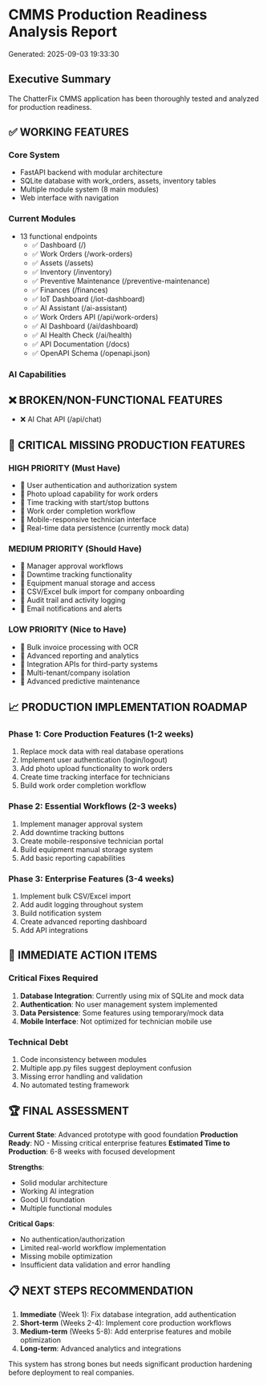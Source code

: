# CMMS Production Readiness Analysis Report

Generated: 2025-09-03 19:33:30

## Executive Summary

The ChatterFix CMMS application has been thoroughly tested and analyzed for production readiness.

## ✅ WORKING FEATURES

### Core System

- FastAPI backend with modular architecture
- SQLite database with work_orders, assets, inventory tables
- Multiple module system (8 main modules)
- Web interface with navigation

### Current Modules

- 13 functional endpoints
  - ✅ Dashboard (/)
  - ✅ Work Orders (/work-orders)
  - ✅ Assets (/assets)
  - ✅ Inventory (/inventory)
  - ✅ Preventive Maintenance (/preventive-maintenance)
  - ✅ Finances (/finances)
  - ✅ IoT Dashboard (/iot-dashboard)
  - ✅ AI Assistant (/ai-assistant)
  - ✅ Work Orders API (/api/work-orders)
  - ✅ AI Dashboard (/ai/dashboard)
  - ✅ AI Health Check (/ai/health)
  - ✅ API Documentation (/docs)
  - ✅ OpenAPI Schema (/openapi.json)

### AI Capabilities

## ❌ BROKEN/NON-FUNCTIONAL FEATURES

- ❌ AI Chat API (/api/chat)

## 🚧 CRITICAL MISSING PRODUCTION FEATURES

### HIGH PRIORITY (Must Have)

- 🚧 User authentication and authorization system
- 🚧 Photo upload capability for work orders
- 🚧 Time tracking with start/stop buttons
- 🚧 Work order completion workflow
- 🚧 Mobile-responsive technician interface
- 🚧 Real-time data persistence (currently mock data)

### MEDIUM PRIORITY (Should Have)

- 🚧 Manager approval workflows
- 🚧 Downtime tracking functionality
- 🚧 Equipment manual storage and access
- 🚧 CSV/Excel bulk import for company onboarding
- 🚧 Audit trail and activity logging
- 🚧 Email notifications and alerts

### LOW PRIORITY (Nice to Have)

- 🚧 Bulk invoice processing with OCR
- 🚧 Advanced reporting and analytics
- 🚧 Integration APIs for third-party systems
- 🚧 Multi-tenant/company isolation
- 🚧 Advanced predictive maintenance

## 📈 PRODUCTION IMPLEMENTATION ROADMAP

### Phase 1: Core Production Features (1-2 weeks)

1. Replace mock data with real database operations
2. Implement user authentication (login/logout)
3. Add photo upload functionality to work orders
4. Create time tracking interface for technicians
5. Build work order completion workflow

### Phase 2: Essential Workflows (2-3 weeks)

1. Implement manager approval system
2. Add downtime tracking buttons
3. Create mobile-responsive technician portal
4. Build equipment manual storage system
5. Add basic reporting capabilities

### Phase 3: Enterprise Features (3-4 weeks)

1. Implement bulk CSV/Excel import
2. Add audit logging throughout system
3. Build notification system
4. Create advanced reporting dashboard
5. Add API integrations

## 🎯 IMMEDIATE ACTION ITEMS

### Critical Fixes Required

1. **Database Integration**: Currently using mix of SQLite and mock data
2. **Authentication**: No user management system implemented
3. **Data Persistence**: Some features using temporary/mock data
4. **Mobile Interface**: Not optimized for technician mobile use

### Technical Debt

1. Code inconsistency between modules
2. Multiple app.py files suggest deployment confusion
3. Missing error handling and validation
4. No automated testing framework

## 🏆 FINAL ASSESSMENT

**Current State**: Advanced prototype with good foundation
**Production Ready**: NO - Missing critical enterprise features
**Estimated Time to Production**: 6-8 weeks with focused development

**Strengths**:

- Solid modular architecture
- Working AI integration
- Good UI foundation
- Multiple functional modules

**Critical Gaps**:

- No authentication/authorization
- Limited real-world workflow implementation
- Missing mobile optimization
- Insufficient data validation and error handling

## 📋 NEXT STEPS RECOMMENDATION

1. **Immediate** (Week 1): Fix database integration, add authentication
2. **Short-term** (Weeks 2-4): Implement core production workflows
3. **Medium-term** (Weeks 5-8): Add enterprise features and mobile optimization
4. **Long-term**: Advanced analytics and integrations

This system has strong bones but needs significant production hardening before deployment to real companies.
